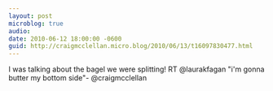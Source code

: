 ```yaml
---
layout: post
microblog: true
audio: 
date: 2010-06-12 18:00:00 -0600
guid: http://craigmcclellan.micro.blog/2010/06/13/t16097830477.html
---
```

I was talking about the bagel we were splitting! RT @laurakfagan "i'm gonna butter my bottom side"- @craigmcclellan
